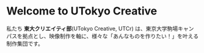 # Welcome to UTokyo Creative

私たち **東大クリエイティ部**(UTokyo Creative, UTCr) は、東京大学駒場キャンパスを拠点とし、映像制作を軸に、様々な「あんなものを作りたい！」を叶える制作集団です。